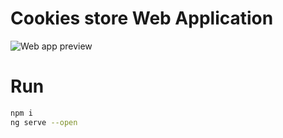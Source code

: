 # Cookies store Web Application

![Web app preview](https://github.com/user-attachments/assets/8a85b6b3-a889-4caf-a4b1-f08743df8437)

# Run
```sh
npm i
ng serve --open
```

